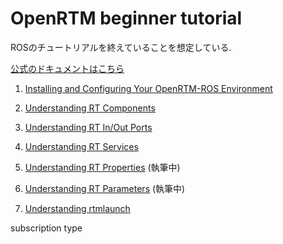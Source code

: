 # OpenRTM beginner tutorial

ROSのチュートリアルを終えていることを想定している.

[公式のドキュメントはこちら](https://www.openrtm.org/openrtm/ja/doc/developersguide)

1. [Installing and Configuring Your OpenRTM-ROS Environment](https://github.com/Naoki-Hiraoka/rtmros_beginner_tutorial/blob/master/openrtm_beginner_tutorial/Installing_and_Configuring_Your_OpenRTM-ROS_Environment.md)

2. [Understanding RT Components](https://github.com/Naoki-Hiraoka/rtmros_beginner_tutorial/blob/master/openrtm_beginner_tutorial/Understanding_RT_Components.md)

3. [Understanding RT In/Out Ports](https://github.com/Naoki-Hiraoka/rtmros_beginner_tutorial/blob/master/openrtm_beginner_tutorial/Understanding_RT_In_Out_Ports.md)

4. [Understanding RT Services](https://github.com/Naoki-Hiraoka/rtmros_beginner_tutorial/blob/master/openrtm_beginner_tutorial/Understanding_RT_Services.md)

5. [Understanding RT Properties](https://github.com/Naoki-Hiraoka/rtmros_beginner_tutorial/blob/master/openrtm_beginner_tutorial/Understanding_RT_Properties.md) (執筆中)

6. [Understanding RT Parameters](https://github.com/Naoki-Hiraoka/rtmros_beginner_tutorial/blob/master/openrtm_beginner_tutorial/Understanding_RT_Parameters.md) (執筆中)

7. [Understanding rtmlaunch](https://github.com/Naoki-Hiraoka/rtmros_beginner_tutorial/blob/master/openrtm_beginner_tutorial/Understanding_rtmlaunch.md)

subscription type
